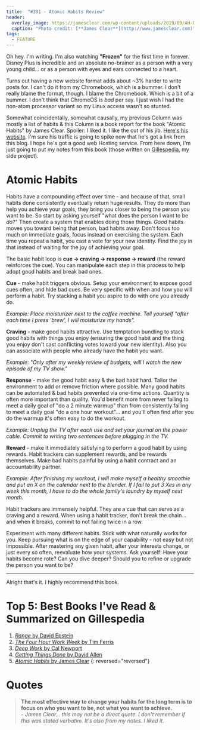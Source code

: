 ```yaml
---
title:  "#381 - Atomic Habits Review"
header:
  overlay_image: https://jamesclear.com/wp-content/uploads/2019/09/AH-Preferred-Badge.png
  caption: "Photo credit: [**James Clear**](http://www.jamesclear.com)"
tags:
  - FEATURE
---
```


Oh hey. I'm writing. I'm also watching **"Frozen"** for the first time in forever. Disney Plus is incredible and an absolute no-brainer as a person with a very young child... or as a person with eyes and ears connected to a heart.

Turns out having a new website format adds about ~3% harder to write posts for. I can't do it from my Chromebook, which is a bummer. I don't really blame the format, though. I blame the Chromebook. Which is a bit of a bummer. I don't think that ChromeOS is *bad* per say. I just wish I had the non-atom processor variant so my Linux access wasn't so stunted. 

Somewhat coincidentally, somewhat causally, my previous Column was mostly a list of habits & this Column is a book report for the book "Atomic Habits" by James Clear. Spoiler: I liked it. I like the cut of his jib. [Here's his website](http://www.jamesclear.com). I'm sure his traffic is going to spike now that he's got a link from this blog. I hope he's got a good web Hosting service. From here down, I'm just going to put my notes from this book (those written on [Gillespedia](http://www.gillespedia.com), my side project).

# Atomic Habits  
Habits have a compounding effect over time - and because of that, small habits done consistently eventually return huge results. They do more than help you achieve your goals, they bring you closer to being the person you want to be. So start by asking yourself "what does the person I want to be *do*?" Then create a system that enables doing those things. *Good* habits moves you toward being that person, bad habits away. Don't focus too much on immediate goals, focus instead on exercising the system. Each time you repeat a habit, you cast a vote for your new identity. Find the joy in that instead of waiting for the joy of achieving your goal.

The basic habit loop is **cue → craving → response → reward** (the reward reinforces the cue). You can manipulate each step in this process to help adopt good habits and break bad ones.

**Cue** - make habit triggers obvious. Setup your environment to expose good cues often, and hide bad cues. Be very specific with when and how you will perform a habit. Try stacking a habit you aspire to do with one you already do.

*Example: Place moisturizer next to the coffee machine. Tell yourself "after each time I press 'brew', I will moisturize my hands".*

**Craving** - make good habits attractive. Use temptation bundling to stack good habits with things you enjoy (ensuring the good habit and the thing you enjoy don't cast conflicting votes toward your new identity). Also you can associate with people who already have the habit you want.

*Example: "Only after my weekly review of budgets, will l watch the new episode of my TV show."*

**Response** - make the good habit easy & the bad habit hard. Tailor the environment to add or remove friction where possible. Many good habits can be automated & bad habits prevented via one-time actions. Quantity is often more important than quality. You'd benefit more from never failing to meet a daily goal of "do a 2 minute warmup" than from consistently failing to meet a daily goal "do a one hour workout"... and you'll often find after you do the warmup it's often easy to do the workout.

*Example: Unplug the TV after each use and set your journal on the power cable. Commit to writing two sentences before plugging in the TV.*

**Reward** - make it immediately satisfying to perform a good habit by using rewards. Habit trackers can supplement rewards, and be rewards themselves. Make bad habits painful by using a habit contract and an accountability partner.

*Example: After finishing my workout, I will make myself a healthy smoothie and put an X on the calendar next to the blender. If I fail to put 3 Xes in any week this month, I have to do the whole family's laundry by myself next month.* 

Habit trackers are immensely helpful. They are a cue that can serve as a craving and a reward. When using a habit tracker, don't break the chain... and when it breaks, commit to not failing twice in a row. 

Experiment with many different habits. Stick with what naturally works for you. Keep pursuing what is on the edge of your capability - not easy but not impossible. After mastering any given habit, after your interests change, or just every so often, reevaluate how your systems. Ask yourself: Have your habits become rote? Can you dive deeper? Should you to refine or upgrade the person you want to be?

---------

Alright that's it. I highly recommend this book.

# Top 5: Best Books I've Read & Summarized on Gillespedia  
1. [*Range* by David Epstein](https://www.notion.so/Range-Why-Generalists-Triumph-in-a-Specialized-World-04cc0fde50314a4fa9de129867c82fd6)
2. [*The Four Hour Work Week* by Tim Ferris](https://www.notion.so/The-4-Hour-Work-Week-4690459340fc4777bac0e47ed3c91626)
3. [*Deep Work* by Cal Newport](https://www.notion.so/Deep-Work-ac75e3da538f4cdd90440256ed7fde07)
4. [*Getting Things Done* by David Allen](https://www.notion.so/Getting-Things-Done-The-Art-of-Stress-Free-Productivity-0f6047c346ab4e6aadd010f2cf8b49a6)
5. [*Atomic Habits* by James Clear](https://www.notion.so/Atomic-Habits-913078028bdc446685798dab7d6c051a)
{: reversed="reversed"}

# Quotes  
> **The most effective way to change your habits for the long term is to focus on who you want to be, not what you want to achieve.**  
> *- James Clear... this may not be a direct quote. I don't remember if this was stated verbatim. It's also from my notes. I liked it.*